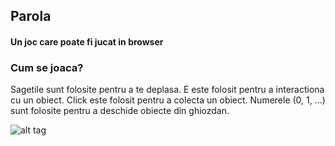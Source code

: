 ## Parola
#### Un joc care poate fi jucat in browser

### Cum se joaca?

Sagetile sunt folosite pentru a te deplasa.
E este folosit pentru a interactiona cu un obiect.
Click este folosit pentru a colecta un obiect.
Numerele (0, 1, ...) sunt folosite pentru a deschide obiecte din ghiozdan.

![alt tag](https://s-media-cache-ak0.pinimg.com/236x/68/02/a3/6802a309d2483e6d4a1c2afc488cef06.jpg)
